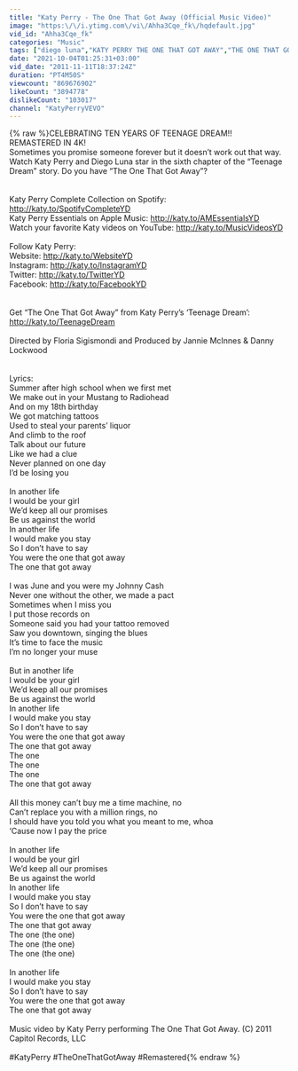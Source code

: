 ```yaml
---
title: "Katy Perry - The One That Got Away (Official Music Video)"
image: "https:\/\/i.ytimg.com\/vi\/Ahha3Cqe_fk\/hqdefault.jpg"
vid_id: "Ahha3Cqe_fk"
categories: "Music"
tags: ["diego luna","KATY PERRY THE ONE THAT GOT AWAY","THE ONE THAT GOT AWAY"]
date: "2021-10-04T01:25:31+03:00"
vid_date: "2011-11-11T18:37:24Z"
duration: "PT4M50S"
viewcount: "869676902"
likeCount: "3894778"
dislikeCount: "103017"
channel: "KatyPerryVEVO"
---
```

{% raw %}CELEBRATING TEN YEARS OF TEENAGE DREAM!!<br />REMASTERED IN 4K!<br />Sometimes you promise someone forever but it doesn’t work out that way. Watch Katy Perry and Diego Luna star in the sixth chapter of the “Teenage Dream” story. Do you have “The One That Got Away”?<br /><br /><br />Katy Perry Complete Collection on Spotify: <a rel="nofollow" target="blank" href="http://katy.to/SpotifyCompleteYD">http://katy.to/SpotifyCompleteYD</a><br />Katy Perry Essentials on Apple Music: <a rel="nofollow" target="blank" href="http://katy.to/AMEssentialsYD">http://katy.to/AMEssentialsYD</a><br />Watch your favorite Katy videos on YouTube: <a rel="nofollow" target="blank" href="http://katy.to/MusicVideosYD">http://katy.to/MusicVideosYD</a><br /><br />Follow Katy Perry:<br />Website: <a rel="nofollow" target="blank" href="http://katy.to/WebsiteYD">http://katy.to/WebsiteYD</a><br />Instagram: <a rel="nofollow" target="blank" href="http://katy.to/InstagramYD">http://katy.to/InstagramYD</a><br />Twitter: <a rel="nofollow" target="blank" href="http://katy.to/TwitterYD">http://katy.to/TwitterYD</a><br />Facebook: <a rel="nofollow" target="blank" href="http://katy.to/FacebookYD">http://katy.to/FacebookYD</a><br /><br /><br />Get “The One That Got Away” from Katy Perry’s ‘Teenage Dream’: <a rel="nofollow" target="blank" href="http://katy.to/TeenageDream">http://katy.to/TeenageDream</a><br /><br />Directed by Floria Sigismondi and Produced by Jannie McInnes &amp; Danny Lockwood<br /><br /><br />Lyrics:<br />Summer after high school when we first met<br />We make out in your Mustang to Radiohead<br />And on my 18th birthday<br />We got matching tattoos<br />Used to steal your parents’ liquor<br />And climb to the roof<br />Talk about our future<br />Like we had a clue<br />Never planned on one day<br />I’d be losing you<br /><br />In another life<br />I would be your girl<br />We’d keep all our promises<br />Be us against the world<br />In another life<br />I would make you stay<br />So I don’t have to say<br />You were the one that got away<br />The one that got away<br /><br />I was June and you were my Johnny Cash<br />Never one without the other, we made a pact<br />Sometimes when I miss you<br />I put those records on<br />Someone said you had your tattoo removed<br />Saw you downtown, singing the blues<br />It’s time to face the music<br />I’m no longer your muse<br /><br />But in another life<br />I would be your girl<br />We’d keep all our promises<br />Be us against the world<br />In another life<br />I would make you stay<br />So I don’t have to say<br />You were the one that got away<br />The one that got away<br />The one<br />The one<br />The one<br />The one that got away<br /><br />All this money can’t buy me a time machine, no<br />Can’t replace you with a million rings, no<br />I should have you told you what you meant to me, whoa<br />‘Cause now I pay the price<br /><br />In another life<br />I would be your girl<br />We’d keep all our promises<br />Be us against the world<br />In another life<br />I would make you stay<br />So I don’t have to say<br />You were the one that got away<br />The one that got away<br />The one (the one)<br />The one (the one)<br />The one (the one)<br /><br />In another life<br />I would make you stay<br />So I don’t have to say<br />You were the one that got away<br />The one that got away<br /><br />Music video by Katy Perry performing The One That Got Away. (C) 2011 Capitol Records, LLC<br /><br />#KatyPerry #TheOneThatGotAway #Remastered{% endraw %}
